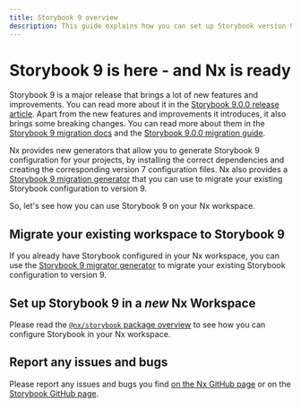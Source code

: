 ```yaml
---
title: Storybook 9 overview
description: This guide explains how you can set up Storybook version 9 in your Nx workspace. It also highlights the changes that you should expect to see when migrating from Storybook 8 to Storybook 9.
---
```


# Storybook 9 is here - and Nx is ready

Storybook 9 is a major release that brings a lot of new features and improvements. You can read more about it in the [Storybook 9.0.0 release article](https://storybook.js.org/blog/storybook-9/). Apart from the new features and improvements it introduces, it also brings some breaking changes. You can read more about them in the [Storybook 9 migration docs](https://github.com/storybookjs/storybook/blob/next/MIGRATION.md#from-version-8x-to-900) and the [Storybook 9.0.0 migration guide](https://storybook.js.org/docs/react/migration-guide).

Nx provides new generators that allow you to generate Storybook 9 configuration for your projects, by installing the correct dependencies and creating the corresponding version 7 configuration files. Nx also provides a [Storybook 9 migration generator](/technologies/test-tools/storybook/api/generators/migrate-9) that you can use to migrate your existing Storybook configuration to version 9.

So, let's see how you can use Storybook 9 on your Nx workspace.

## Migrate your existing workspace to Storybook 9

If you already have Storybook configured in your Nx workspace, you can use the [Storybook 9 migrator generator](/technologies/test-tools/storybook/api/generators/migrate-9) to migrate your existing Storybook configuration to version 9.

## Set up Storybook 9 in a _new_ Nx Workspace

Please read the [`@nx/storybook` package overview](/technologies/test-tools/storybook) to see how you can configure Storybook in your Nx workspace.

## Report any issues and bugs

Please report any issues and bugs you find [on the Nx GitHub page](https://github.com/nrwl/nx/issues/new/choose) or on the [Storybook GitHub page](https://github.com/storybookjs/storybook/issues/new/choose).
